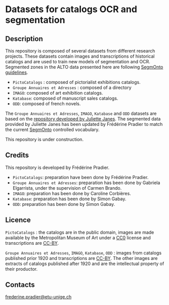 # Datasets for catalogs OCR and segmentation 

## Description

This repository is composed of several datasets from different research projects. These datasets contain images and transcriptions of historical catalogs and are used to train new models of segmentation and OCR. 
Segmented zones in the ALTO data presented here are following [SegmOnto guidelines](https://github.com/SegmOnto/Guidelines). 

- `PictoCatalogs` : composed of pictorialist exhibitions catalogs. 
- `Groupe Annuaires et Adresses` : composed of a directory
- `IMAGO`: composed of art exhibition catalogs. 
- `Katabase`: composed of manuscript sales catalogs. 
- `ODD`: composed of french novels. 

The `Groupe Annuaires et Adresses`, `IMAGO`, `Katabase` and `ODD` datasets are based on the [repository developed by Juliette Janes](https://github.com/Juliettejns/cataloguesSegmentationOCR/). 
The segmented data provided by Juliette Janes has been updated by Frédérine Pradier to match the current [SegmOnto](https://github.com/SegmOnto) controlled vocabulary. 

This repository is under construction. 

## Credits 

This repository is developed by Frédérine Pradier.

- `PictoCatalogs`: preparation have been done by Frédérine Pradier.
- `Groupe Annuaires et Adresses`: preparation has been done by Gabriela Elgarrista, under the supervision of Carmen Brando.
- `IMAGO`: preparation has been done by Caroline Corbières.
- `Katabase`: preparation has been done by Simon Gabay.
- `ODD`: preparation has been done by Simon Gabay.

## Licence

`PictoCatalogs` : the catalogs are in the public domain, images are made available by the Metropolitan Museum of Art under a [CC0](https://creativecommons.org/licenses/by/4.0) license and transcriptions are [CC-BY](https://creativecommons.org/licenses/by/2.0/fr/).

`Groupe Annuaires et Adresses`, `IMAGO`, `Katabase`, `ODD` : images from catalogs published prior 1920 and transcriptions are [CC-BY](https://creativecommons.org/licenses/by/2.0/fr/). The other images are extracts of catalogs published after 1920 and are the intellectual property of their productor.

## Contacts

frederine.pradier@etu-unige.ch


